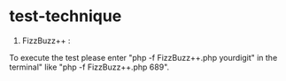# test-technique

1. FizzBuzz++ :

To execute the test please enter "php -f FizzBuzz++.php yourdigit" in the terminal" like "php -f FizzBuzz++.php 689".
